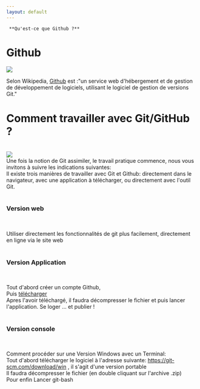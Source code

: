 ```yaml
---
layout: default
---
```


     **Qu'est-ce que Github ?**

<body>
<h1>Github</h1>
<img src="https://upload.wikimedia.org/wikipedia/commons/thumb/9/91/Octicons-mark-github.svg/200px-Octicons-mark-github.svg.png">
<br>
  
Selon Wikipedia, <a href="https://fr.wikipedia.org/wiki/GitHub">Github</a> est :"un service web d'hébergement et de gestion de développement de logiciels, utilisant le logiciel de gestion de versions Git."
  
<h1> Comment travailler avec Git/GitHub ? </h1> <br>
<img src="GIT + GUTHUB 3.png"> <br>
Une fois la notion de Git assimiler, le travail pratique commence, nous vous invitons à suivre les indications suivantes: <br>
Il existe trois manières de travailler avec Git et Github: directement dans le navigateur, avec une application à télécharger, ou directement avec l'outil Git.
<br> <br>

<h3> Version web </h3> <br>

Utiliser directement les fonctionnalités de git plus facilement, directement en ligne  via le site web <br> <br>

<h3> Version Application </h3> <br>

Tout d'abord créer un compte Github, <br>
  Puis <a href="https://desktop.github.com">télécharger</a> <br>
Apres l'avoir téléchargé, il faudra décompresser le fichier et puis lancer l'application.
Se loger ... et publier ! <br> <br>

<h3> Version console </h3> <br>

Comment procéder sur une Version Windows avec un Terminal: <br>
Tout d'abord télécharger le logiciel à l'adresse suivante: <a href="https://git-scm.com/download/win">https://git-scm.com/download/win</a> , il s'agit d'une version portable <br>
Il faudra décompresser le fichier (en double cliquant sur l'archive .zip) <br>
Pour enfin Lancer git-bash  
</body>
  
</html>
